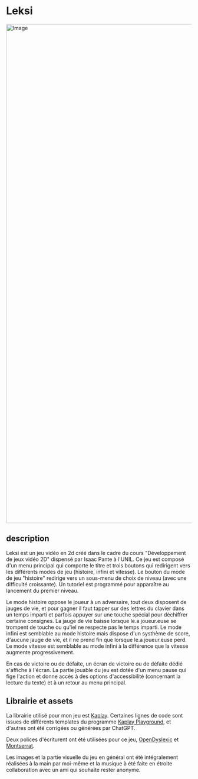 # Leksi
<img width="2413" height="1351" alt="Image" src="https://github.com/user-attachments/assets/a9502bd6-6d26-4ad3-9acf-c9c6b87f043b" />

## description

Leksi est un jeu vidéo en 2d créé dans le cadre du cours "Développement de jeux vidéo 2D" dispensé par Isaac Pante à l'UNIL.
Ce jeu est composé d'un menu principal qui comporte le titre et trois boutons qui redirigent vers les différents modes de jeu (histoire, infini et vitesse). 
Le bouton du mode de jeu "histoire" redirige vers un sous-menu de choix de niveau (avec une difficulté croissante). Un tutoriel est programmé pour apparaître au lancement du premier niveau.

Le mode histoire oppose le joueur à un adversaire, tout deux disposent de jauges de vie, et pour gagner il faut tapper sur des lettres du clavier dans un temps imparti et parfois appuyer sur une touche spécial pour déchiffrer certaine consignes. La jauge de vie baisse lorsque le.a joueur.euse se trompent de touche ou qu'iel ne respecte pas le temps imparti.
Le mode infini est semblable au mode histoire mais dispose d'un systhème de score, d'aucune jauge de vie, et il ne prend fin que lorsque le.a joueur.euse perd.
Le mode vitesse est semblable au mode infini à la différence que la vitesse augmente progressivement. 

En  cas de victoire ou de défaite, un écran de victoire ou de défaite dédié s'affiche à l'écran. 
La partie jouable du jeu est dotée d'un menu pause qui fige l'action et donne accès à des options d'accessibilité (concernant la lecture du texte) et à un retour au menu principal.

## Librairie et assets

La librairie utilisé pour mon jeu est [Kaplay](https://kaplayjs.com/).
Certaines lignes de code sont issues de différents templates du programme [Kaplay Playground](https://play.kaplayjs.com), et d'autres ont été corrigées ou générées par ChatGPT. 

Deux polices d'écriturent ont été utilisées pour ce jeu, [OpenDyslexic](https://www.dafont.com/fr/open-dyslexic.font) et [Montserrat](https://fontmeme.com/polices/police-montserrat/). 

Les images et la partie visuelle du jeu en général ont été intégralement réalisées à la main par moi-même et la musique à été faite en étroite collaboration avec un ami qui souhaite rester anonyme. 
